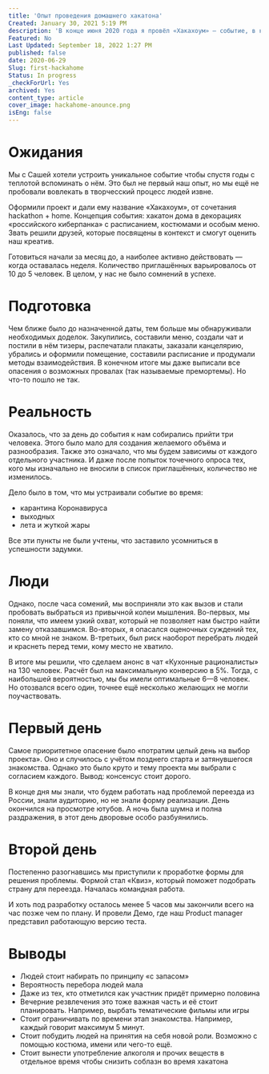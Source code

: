 ```yaml
---
title: 'Опыт проведения домашнего хакатона'
Created: January 30, 2021 5:19 PM
description: 'В конце июня 2020 года я провёл «Хакахоум» — событие, в котором уложились представления о командной работе. В этом мне помогла Саша, а также те, кто принял участие.'
Featured: No
Last Updated: September 18, 2022 1:27 PM
published: false
date: 2020-06-29
Slug: first-hackahome
Status: In progress
_checkForUrl: Yes
archived: Yes
content_type: article
cover_image: hackahome-anounce.png
isEng: false
---
```


# Ожидания

Мы с Сашей хотели устроить уникальное событие чтобы спустя годы с теплотой вспоминать о нём. Это был не первый наш опыт, но мы ещё не пробовали вовлекать в творчесский процесс людей извне.

Оформили проект и дали ему название «Хакахоум», от сочетания hackathon + home. Концепция события: хакатон дома в декорациях «российского киберпанка» с расписанием, костюмами и особым меню. Звать решили друзей, которые посвящены в контекст и смогут оценить наш креатив.

Готовиться начали за месяц до, а наиболее активно действовать — когда оставалась неделя. Количество приглашённых варьировалось от 10 до 5 человек. В целом, у нас не было сомнений в успехе.

# Подготовка

Чем ближе было до назначенной даты, тем больше мы обнаруживали необходимых доделок. Закупились, составили меню, создали чат и постили в нём тизеры, распечатали плакаты, заказали канцелярию, убрались и оформили помещение, составили расписание и продумали методы взаимодействия. В конечном итоге мы даже выписали все опасения о возможных провалах (так называемые премортемы). Но что-то пошло не так.

# Реальность

Оказалось, что за день до события к нам собирались прийти три человека. Этого было мало для создания желаемого объёма и разнообразия. Также это означало, что мы будем зависимы от каждого отдельного участника. И даже после попыток точечного опроса тех, кого мы изначально не вносили в список приглашённых, количество не изменилось.

Дело было в том, что мы устраивали событие во время:

- карантина Коронавируса
- выходных
- лета и жуткой жары

Все эти пункты не были учтены, что заставило усомниться в успешности задумки.

# Люди

Однако, после часа сомений, мы восприняли это как вызов и стали пробовать выбраться из привычной колеи мышления. Во-первых, мы поняли, что имеем узкий охват, который не позволяет нам быстро найти замену отказавшимся. Во-вторых, я опасался оценочных суждений тех, кто со мной не знаком. В-третьих, был риск наоборот перебрать людей и краснеть перед теми, кому место не хватило.

В итоге мы решили, что сделаем анонс в чат «Кухонные рационалисты» на 130 человек. Расчёт был на максимальную конверсию в 5%. Тогда,  с наибольшей вероятностью, мы бы имели оптимальные 6—8 человек. Но отозвался всего один, точнее ещё несколько желающих не могли поучаствовать.

# Первый день

Самое приоритетное опасение было «потратим целый день на выбор проекта». Оно и случилось с учётом позднего старта и затянувшегося знакомства. Однако это было круто и тему проекта мы выбрали с согласием каждого. Вывод: консенсус стоит дорого.

В конце дня мы знали, что будем работать над проблемой переезда из России, знали аудиторию, но не знали форму реализации. День окончился на просмотре ютубов. А ночь была шумна и полна раздражения, в этот день дворовые особо разбуянились.

# Второй день

Постепенно разогнавшись мы приступили к проработке формы для решения проблемы. Формой стал «Квиз», который поможет подобрать страну для переезда. Началась командная работа.

И хоть под разработку осталось менее 5 часов мы закончили всего на час позже чем по плану. И провели Демо, где наш Product manager представил работающую версию теста.

# Выводы

- Людей стоит набирать по принципу «с запасом»
- Вероятность перебора людей мала
- Даже из тех, кто отметился как участник придёт примерно половина
- Вечерние резвлечения это тоже важная часть и её стоит планировать. Например, вырбать тематические фильмы или игры
- Стоит ограничивать по времени этап знакомства. Например, каждый говорит максимум 5 минут.
- Стоит побудить людей на принятия на себя новой роли. Возможно с помощью костюма, имени или чего-то ещё.
- Стоит вынести употребление алкоголя и прочих веществ в отдельное время чтобы снизить соблазн во время хакатона